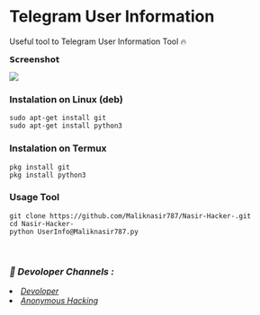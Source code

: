 # Telegram User Information
Useful tool to Telegram User Information Tool 🔥 

𝗦𝗰𝗿𝗲𝗲𝗻𝘀𝗵𝗼𝘁

<img src="https://i.postimg.cc/RZs54wLR/Screenshot-20250225-204043.jpg">


### Instalation on Linux (deb)
```
sudo apt-get install git
sudo apt-get install python3
```

### Instalation on Termux
```
pkg install git
pkg install python3
```

### Usage Tool
```
git clone https://github.com/Maliknasir787/Nasir-Hacker-.git
cd Nasir-Hacker-
python UserInfo@Maliknasir787.py
```
<br>
<h3><b><i>🤠 Devoloper Channels :</i></b></h3>
<li> <i><a href="https://t.me/Trustedhacker78">Devoloper</a></i></li>
<li>  <i><a href="https://t.me/Trustedhacker079">Anonymous Hacking</a></i></li>
